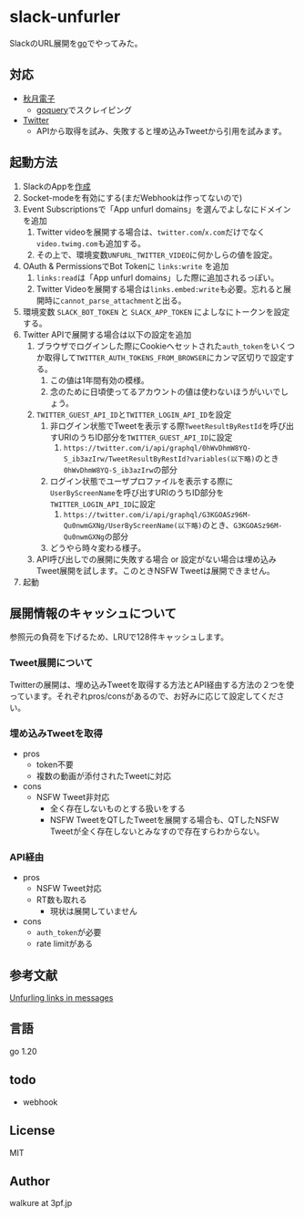 # slack-unfurler

SlackのURL展開を[go](https://github.com/slack-go/slack)でやってみた。

## 対応

- [秋月電子](https://akizukidenshi.com/)
  - [goquery](https://github.com/PuerkitoBio/goquery)でスクレイピング
- [Twitter](https://twitter.com/)
  - APIから取得を試み、失敗すると埋め込みTweetから引用を試みます。

## 起動方法

1. SlackのAppを[作成](https://api.slack.com/apps?new_app=1)
2. Socket-modeを有効にする(まだWebhookは作ってないので)
3. Event Subscriptionsで「App unfurl domains」を選んでよしなにドメインを追加
   1. Twitter videoを展開する場合は、`twitter.com`/`x.com`だけでなく`video.twimg.com`も追加する。
   2. その上で、環境変数`UNFURL_TWITTER_VIDEO`に何かしらの値を設定。
4. OAuth & PermissionsでBot Tokenに `links:write` を追加
   1. `links:read`は「App unfurl domains」した際に追加されるっぽい。
   2. Twitter Videoを展開する場合は`links.embed:write`も必要。忘れると展開時に`cannot_parse_attachment`と出る。
5. 環境変数 `SLACK_BOT_TOKEN` と `SLACK_APP_TOKEN` によしなにトークンを設定する。
6. Twitter APIで展開する場合は以下の設定を追加
   1. ブラウザでログインした際にCookieへセットされた`auth_token`をいくつか取得して`TWITTER_AUTH_TOKENS_FROM_BROWSER`にカンマ区切りで設定する。
      1. この値は1年間有効の模様。
      2. 念のために日頃使ってるアカウントの値は使わないほうがいいでしょう。
   2. `TWITTER_GUEST_API_ID`と`TWITTER_LOGIN_API_ID`を設定
      1. 非ログイン状態でTweetを表示する際`TweetResultByRestId`を呼び出すURIのうちID部分を`TWITTER_GUEST_API_ID`に設定
         1. `https://twitter.com/i/api/graphql/0hWvDhmW8YQ-S_ib3azIrw/TweetResultByRestId?variables(以下略)`のとき`0hWvDhmW8YQ-S_ib3azIrw`の部分
      2. ログイン状態でユーザプロファイルを表示する際に`UserByScreenName`を呼び出すURIのうちID部分を`TWITTER_LOGIN_API_ID`に設定
         1. `https://twitter.com/i/api/graphql/G3KGOASz96M-Qu0nwmGXNg/UserByScreenName(以下略)`のとき、`G3KGOASz96M-Qu0nwmGXNg`の部分
      3. どうやら時々変わる様子。
   3. API呼び出しでの展開に失敗する場合 or 設定がない場合は埋め込みTweet展開を試します。このときNSFW Tweetは展開できません。
7. 起動

## 展開情報のキャッシュについて

参照元の負荷を下げるため、LRUで128件キャッシュします。

### Tweet展開について

Twitterの展開は、埋め込みTweetを取得する方法とAPI経由する方法の２つを使っています。それぞれpros/consがあるので、お好みに応じて設定してください。

### 埋め込みTweetを取得

- pros
  - token不要
  - 複数の動画が添付されたTweetに対応
- cons
  - NSFW Tweet非対応
    - 全く存在しないものとする扱いをする
    - NSFW TweetをQTしたTweetを展開する場合も、QTしたNSFW Tweetが全く存在しないとみなすので存在すらわからない。

### API経由

- pros
  - NSFW Tweet対応
  - RT数も取れる
    - 現状は展開していません
- cons
  - `auth_token`が必要
  - rate limitがある

## 参考文献

[Unfurling links in messages](https://api.slack.com/reference/messaging/link-unfurling)

## 言語

go 1.20

## todo

- webhook

## License

MIT

## Author

walkure at 3pf.jp
